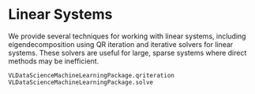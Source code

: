 # Linear Systems
We provide several techniques for working with linear systems, including eigendecomposition using QR iteration and iterative solvers for linear systems. These solvers are useful for large, sparse systems where direct methods may be inefficient.

```@docs
VLDataScienceMachineLearningPackage.qriteration
VLDataScienceMachineLearningPackage.solve
```
